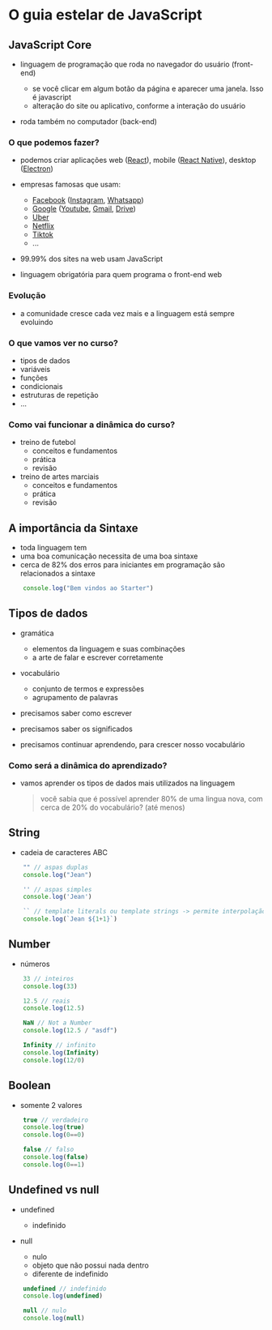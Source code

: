 # O guia estelar de JavaScript

## JavaScript Core

* linguagem de programação que roda no navegador do usuário (front-end)
    * se você clicar em algum botão da página e aparecer uma janela. Isso é javascript
    * alteração do site ou aplicativo, conforme a interação do usuário

* roda também no computador (back-end)

### O que podemos fazer?

* podemos criar aplicações web ([React](https://reactjs.org/)), mobile ([React Native](https://reactnative.dev/)), desktop ([Electron](https://www.electronjs.org/))
* empresas famosas que usam:
    * [Facebook](https://developers.facebook.com/) ([Instagram](https://developers.facebook.com/products/instagram/), [Whatsapp](https://developers.facebook.com/docs/whatsapp/))
    * [Google](https://developers.google.com/) ([Youtube](https://developers.google.com/youtube), [Gmail](https://developers.google.com/gmail), [Drive](https://developers.google.com/drive))
    * [Uber](https://developer.uber.com/)
    * [Netflix](https://github.com/netflix)
    * [Tiktok](https://developers.tiktok.com/)
    * ...

* 99.99% dos sites na web usam JavaScript
* linguagem obrigatória para quem programa o front-end web

### Evolução

* a comunidade cresce cada vez mais e a linguagem está sempre evoluindo

### O que vamos ver no curso?

- tipos de dados
- variáveis
- funções
- condicionais
- estruturas de repetição
- ...

### Como vai funcionar a dinâmica do curso?

- treino de futebol
    * conceitos e fundamentos
    * prática
    * revisão
- treino de artes marciais
    * conceitos e fundamentos
    * prática
    * revisão

## A importância da Sintaxe

* toda linguagem tem
* uma boa comunicação necessita de uma boa sintaxe
* cerca de 82% dos erros para iniciantes em programação são relacionados a sintaxe

```js
    console.log("Bem vindos ao Starter")
```

## Tipos de dados

* gramática
    * elementos da linguagem e suas combinações
    * a arte de falar e escrever corretamente

* vocabulário
    * conjunto de termos e expressões
    * agrupamento de palavras

* precisamos saber como escrever
* precisamos saber os significados
* precisamos continuar aprendendo, para crescer nosso vocabulário

### Como será a dinâmica do aprendizado?

* vamos aprender os tipos de dados mais utilizados na linguagem
    > você sabia que é possível aprender 80% de uma lingua nova, com cerca de 20% do vocabulário? (até menos)

## String

* cadeia de caracteres ABC

```js
    "" // aspas duplas
    console.log("Jean")

    '' // aspas simples
    console.log('Jean')

    `` // template literals ou template strings -> permite interpolação e multi linhas
    console.log(`Jean ${1+1}`)
```

## Number

* números

```js
    33 // inteiros
    console.log(33)

    12.5 // reais
    console.log(12.5)

    NaN // Not a Number
    console.log(12.5 / "asdf")

    Infinity // infinito
    console.log(Infinity)
    console.log(12/0)
```

## Boolean

* somente 2 valores

```js
    true // verdadeiro
    console.log(true)
    console.log(0==0)

    false // falso
    console.log(false)
    console.log(0==1)
```

## Undefined vs null

* undefined
    * indefinido

* null
    * nulo
    * objeto que não possui nada dentro
    * diferente de indefinido

```js
    undefined // indefinido
    console.log(undefined)

    null // nulo
    console.log(null)
```